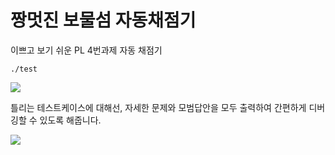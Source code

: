 짱멋진 보물섬 자동채점기
========

이쁘고 보기 쉬운 PL 4번과제 자동 채점기

```console
./test
```

![](http://i.imgur.com/MQ7TxU2.png)

틀리는 테스트케이스에 대해선, 자세한 문제와 모범답안을 모두 출력하여 간편하게
디버깅할 수 있도록 해줍니다.

![](http://i.imgur.com/qhiOuiC.png)
